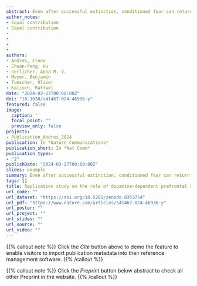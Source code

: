 ```yaml
---
abstract: Even after successful extinction, conditioned fear can return. Strengthening the consolidation of the fear-inhibitory safety memory formed during extinction is one way to counteract return of fear. In a previous study, we found that post-extinction L-DOPA administration improved extinction memory retrieval 24 h later. Furthermore, spontaneous post-extinction reactivations of a neural activation pattern evoked in the ventromedial prefrontal cortex (vmPFC) during extinction predicted extinction memory retrieval, L-DOPA increased the number of these reactivations, and this mediated the effect of L-DOPA on extinction memory retrieval. Here, we conducted a preregistered replication study of this work in healthy male participants. We confirm that spontaneous post-extinction vmPFC reactivations predict extinction memory retrieval. This predictive effect, however, was only observed 90 min after extinction, and was not statistically significant at 45 min as in the discovery study. In contrast to our previous study, we find no evidence that L-DOPA administration significantly enhances retrieval and that this is mediated by enhancement of the number of vmPFC reactivations. However, additional non-preregistered analyses reveal a beneficial effect of L-DOPA on extinction retrieval when controlling for the trait-like stable baseline levels of salivary alpha-amylase enzymatic activity. Further, trait salivary alpha-amylase negatively predicts retrieval, and this effect is reduced by L-DOPA treatment. Importantly, the latter findings result from non-preregistered analyses and thus further investigation is needed..
author_notes:
- Equal contribution
- Equal contribution
- 
- 
- 
- 
authors:
- Andres, Elena
- Chuan-Peng, Hu
- Gerlicher, Anna M. V.
- Meyer, Benjamin
- Tuescher, Oliver
- Kalisch, Raffael
date: "2024-03-27T00:00:00Z"
doi: "10.1038/s41467-024-46936-y"
featured: false
image:
  caption: ''
  focal_point: ""
  preview_only: false
projects:
- Publication_Andres_2024
publication: In *Nature Communications*
publication_short: In *Nat Comm*
publication_types: 
- "2"
publishDate: "2024-03-27T00:00:00Z"
slides: example
summary: Even after successful extinction, conditioned fear can return. Strengthening the consolidation of the fear-inhibitory safety memory formed during extinction is one way to counteract return of fear.
tags: []
title: Replication study on the role of dopamine-dependent prefrontal reactivations in human extinction memory retrieval
url_code: ""
url_dataset: "https://doi.org/10.5281/zenodo.8353754"
url_pdf: "https://www.nature.com/articles/s41467-024-46936-y"
url_poster: ""
url_project: ""
url_slides: ""
url_source: ""
url_video: ""
---
```


{{% callout note %}}
Click the _Cite_ button above to demo the feature to enable visitors to import publication metadata into their reference management software.
{{% /callout %}}

{{% callout note %}}
Click the _Preprint_ button below abstract to check all other Preprint in the website.
{{% /callout %}}
